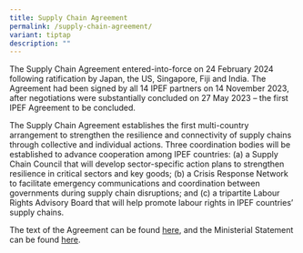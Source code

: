 ```yaml
---
title: Supply Chain Agreement
permalink: /supply-chain-agreement/
variant: tiptap
description: ""
---
```

<p>The Supply Chain Agreement entered-into-force on 24 February 2024 following
ratification by Japan, the US, Singapore, Fiji and India. The Agreement
had been signed by all 14 IPEF partners on 14 November 2023, after negotiations
were substantially concluded on 27 May 2023 – the first IPEF Agreement
to be concluded.&nbsp;</p>
<p></p>
<p>The Supply Chain Agreement establishes the first multi-country arrangement
to strengthen the resilience and connectivity of supply chains through
collective and individual actions. Three coordination bodies will be established
to advance cooperation among IPEF countries: (a) a Supply Chain Council
that will develop sector-specific action plans to strengthen resilience
in critical sectors and key goods; (b) a Crisis Response Network to facilitate
emergency communications and coordination between governments during supply
chain disruptions; and (c) a tripartite Labour Rights Advisory Board that
will help promote labour rights in IPEF countries’ supply chains.&nbsp;</p>
<p></p>
<p>The text of the Agreement can be found <a href="/files/IPEF_Supply_Chain_Agreement.pdf" rel="noopener noreferrer nofollow" target="_blank">here</a>, and the Ministerial
Statement can be found <a href="https://www.mti.gov.sg/-/media/MTI/Newsroom/Press-Releases/2022/09/Annex-B---Joint-Ministerial-Statement-on-IPEF-Pillar-2-Supply-Chain.pdf" rel="noopener noreferrer nofollow" target="_blank">here</a>.</p>
<p>
<br>
<br>
</p>